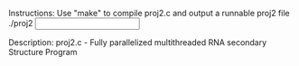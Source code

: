 Instructions:
 Use "make" to compile proj2.c and output a runnable proj2 file
 ./proj2 <input file> <num chars to read>

Description:
 proj2.c - Fully parallelized multithreaded RNA secondary Structure Program